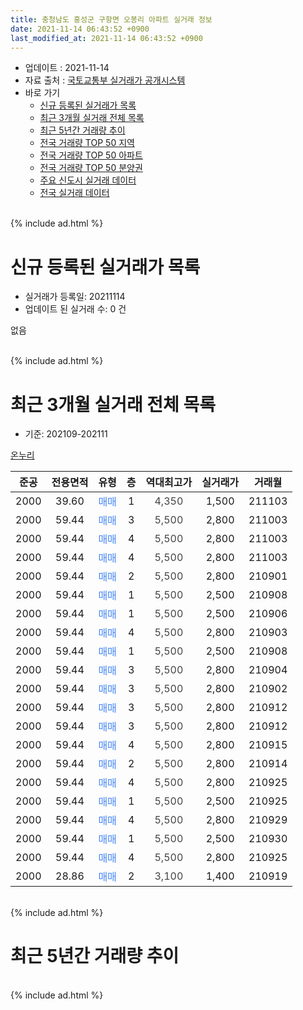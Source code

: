 ```yaml
---
title: 충청남도 홍성군 구항면 오봉리 아파트 실거래 정보
date: 2021-11-14 06:43:52 +0900
last_modified_at: 2021-11-14 06:43:52 +0900
---
```


* 업데이트 : 2021-11-14
* 자료 출처 : [국토교통부 실거래가 공개시스템](http://rt.molit.go.kr)
* 바로 가기
    * [신규 등록된 실거래가 목록](#신규-등록된-실거래가-목록)
    * [최근 3개월 실거래 전체 목록](#최근-3개월-실거래-전체-목록)
    * [최근 5년간 거래량 추이](#최근-5년간-거래량-추이)
    * [전국 거래량 TOP 50 지역](https://inasie.github.io/apt-trade-info/최근-3개월-전국에서-가장-거래가-많이-발생한-지역)
    * [전국 거래량 TOP 50 아파트](https://inasie.github.io/apt-trade-info/최근-3개월-전국에서-가장-거래가-많이-발생한-아파트)
    * [전국 거래량 TOP 50 분양권](https://inasie.github.io/apt-trade-info/최근-3개월-전국에서-가장-거래가-많이-발생한-분양권)
    * [주요 신도시 실거래 데이터](https://inasie.github.io/apt-trade-info/주요-신도시)
    * [전국 실거래 데이터](https://inasie.github.io/apt-trade-info/전국)
<br>
{% include ad.html %}
<br>

# 신규 등록된 실거래가 목록
* 실거래가 등록일: 20211114
* 업데이트 된 실거래 수: 0 건

없음

<br>
{% include ad.html %}
<br>

# 최근 3개월 실거래 전체 목록
* 기준: 202109-202111


[온누리](https://search.naver.com/search.naver?query=%EC%B6%A9%EC%B2%AD%EB%82%A8%EB%8F%84+%ED%99%8D%EC%84%B1%EA%B5%B0+%EA%B5%AC%ED%95%AD%EB%A9%B4+%EC%98%A4%EB%B4%89%EB%A6%AC+%EC%98%A8%EB%88%84%EB%A6%AC)

|준공|전용면적|유형|층|역대최고가|실거래가|거래월|
|:---:|:---:|:---:|:---:|:---:|:---:|:---:|
|2000|39.60|<span style="color:#4285f3">매매</span>|1|<span style="color:#444444">4,350</span>|1,500|211103|
|2000|59.44|<span style="color:#4285f3">매매</span>|3|<span style="color:#444444">5,500</span>|2,800|211003|
|2000|59.44|<span style="color:#4285f3">매매</span>|4|<span style="color:#444444">5,500</span>|2,800|211003|
|2000|59.44|<span style="color:#4285f3">매매</span>|4|<span style="color:#444444">5,500</span>|2,800|211003|
|2000|59.44|<span style="color:#4285f3">매매</span>|2|<span style="color:#444444">5,500</span>|2,800|210901|
|2000|59.44|<span style="color:#4285f3">매매</span>|1|<span style="color:#444444">5,500</span>|2,500|210908|
|2000|59.44|<span style="color:#4285f3">매매</span>|1|<span style="color:#444444">5,500</span>|2,500|210906|
|2000|59.44|<span style="color:#4285f3">매매</span>|4|<span style="color:#444444">5,500</span>|2,800|210903|
|2000|59.44|<span style="color:#4285f3">매매</span>|1|<span style="color:#444444">5,500</span>|2,500|210908|
|2000|59.44|<span style="color:#4285f3">매매</span>|3|<span style="color:#444444">5,500</span>|2,800|210904|
|2000|59.44|<span style="color:#4285f3">매매</span>|3|<span style="color:#444444">5,500</span>|2,800|210902|
|2000|59.44|<span style="color:#4285f3">매매</span>|3|<span style="color:#444444">5,500</span>|2,800|210912|
|2000|59.44|<span style="color:#4285f3">매매</span>|3|<span style="color:#444444">5,500</span>|2,800|210912|
|2000|59.44|<span style="color:#4285f3">매매</span>|4|<span style="color:#444444">5,500</span>|2,800|210915|
|2000|59.44|<span style="color:#4285f3">매매</span>|2|<span style="color:#444444">5,500</span>|2,800|210914|
|2000|59.44|<span style="color:#4285f3">매매</span>|4|<span style="color:#444444">5,500</span>|2,800|210925|
|2000|59.44|<span style="color:#4285f3">매매</span>|1|<span style="color:#444444">5,500</span>|2,500|210925|
|2000|59.44|<span style="color:#4285f3">매매</span>|4|<span style="color:#444444">5,500</span>|2,800|210929|
|2000|59.44|<span style="color:#4285f3">매매</span>|1|<span style="color:#444444">5,500</span>|2,500|210930|
|2000|59.44|<span style="color:#4285f3">매매</span>|4|<span style="color:#444444">5,500</span>|2,800|210925|
|2000|28.86|<span style="color:#4285f3">매매</span>|2|<span style="color:#444444">3,100</span>|1,400|210919|


<br>
{% include ad.html %}
<br>

# 최근 5년간 거래량 추이


<div style="width:100%;">
    <canvas id="deal_progress" height="200"></canvas>
</div>

<script>
new Chart(document.getElementById("deal_progress"), {
    type: 'line',
    data: {
        labels: ['201611','201612','201701','201702','201703','201704','201705','201706','201707','201708','201709','201710','201711','201712','201801','201802','201803','201804','201805','201806','201807','201808','201809','201810','201811','201812','201901','201902','201903','201904','201905','201906','201907','201908','201909','201910','201911','201912','202001','202002','202003','202004','202005','202006','202007','202008','202009','202010','202011','202012','202101','202102','202103','202104','202105','202106','202107','202108','202109','202110','202111'],
        datasets: [{
            label: '매매',
            pointRadius: 1,
            data: [0, 0, 0, 2, 0, 0, 0, 0, 0, 0, 2, 0, 0, 0, 1, 1, 1, 0, 1, 0, 0, 1, 1, 0, 1, 0, 3, 1, 0, 0, 3, 0, 1, 1, 0, 1, 2, 1, 0, 0, 0, 0, 0, 0, 0, 1, 1, 2, 2, 0, 1, 1, 4, 2, 12, 5, 3, 12, 17, 3, 1],
            borderColor: "rgba(255, 201, 14, 1)",
            backgroundColor: "rgba(255, 201, 14, 0.5)",
            fill: false,
            lineTension: 0
        },{
            label: '전월세',
            pointRadius: 1,
            data: [0, 0, 0, 1, 0, 0, 0, 0, 0, 0, 0, 0, 1, 0, 1, 0, 0, 0, 0, 1, 0, 0, 0, 0, 0, 0, 0, 0, 0, 0, 0, 0, 0, 0, 0, 0, 1, 0, 0, 0, 0, 0, 0, 0, 1, 0, 0, 0, 1, 0, 0, 0, 0, 0, 0, 0, 0, 0, 0, 0, 0],
            borderColor: "rgba(0, 141, 185, 1)",
            backgroundColor: "rgba(0, 141, 185, 0.5)",
            fill: false,
            lineTension: 0
        }
        ]
    },
    options: {
        responsive: true,
        title: {
            display: false
        },
        tooltips: {
            mode: 'index',
            intersect: false
        },
        hover: {
            mode: 'nearest',
            intersect: true
        },
        scales: {
            xAxes: [{
                display: true,
                scaleLabel: {
                    display: true,
                    labelString: '년/월'
                }
            }],
            yAxes: [{
                display: true,
                ticks: {
                    suggestedMin: 0,
                },
                scaleLabel: {
                    display: true,
                    labelString: '실거래 수'
                }
            }]
        }
    }
});

</script>


<br>
{% include ad.html %}
<br>

